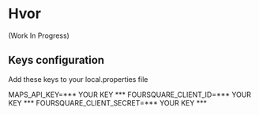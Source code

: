 # Hvor
(Work In Progress)

## Keys configuration
Add these keys to your local.properties file

MAPS_API_KEY=*** YOUR KEY ***
FOURSQUARE_CLIENT_ID=*** YOUR KEY ***
FOURSQUARE_CLIENT_SECRET=*** YOUR KEY ***
